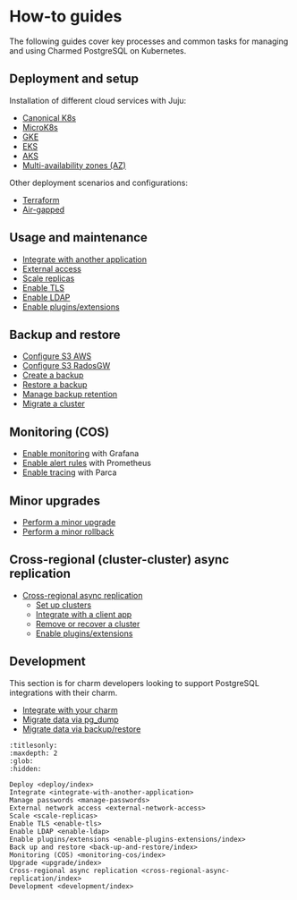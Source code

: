 # How-to guides

The following guides cover key processes and common tasks for managing and using Charmed PostgreSQL on Kubernetes.

## Deployment and setup

Installation of different cloud services with Juju:
* [Canonical K8s]
* [MicroK8s]
* [GKE]
* [EKS]
* [AKS]
* [Multi-availability zones (AZ)][Multi-AZ]

Other deployment scenarios and configurations:
* [Terraform]
* [Air-gapped]

## Usage and maintenance

* [Integrate with another application]
* [External access]
* [Scale replicas]
* [Enable TLS]
* [Enable LDAP]
* [Enable plugins/extensions]

## Backup and restore
* [Configure S3 AWS]
* [Configure S3 RadosGW]
* [Create a backup]
* [Restore a backup]
* [Manage backup retention]
* [Migrate a cluster]

## Monitoring (COS)

* [Enable monitoring] with Grafana
* [Enable alert rules] with Prometheus
* [Enable tracing] with Parca

## Minor upgrades
* [Perform a minor upgrade]
* [Perform a minor rollback]

## Cross-regional (cluster-cluster) async replication

* [Cross-regional async replication]
    * [Set up clusters]
    * [Integrate with a client app]
    * [Remove or recover a cluster]
    * [Enable plugins/extensions]

## Development

This section is for charm developers looking to support PostgreSQL integrations with their charm.

* [Integrate with your charm]
* [Migrate data via pg_dump]
* [Migrate data via backup/restore]

<!--Links-->

[Canonical K8s]: /how-to-guides/deploy/canonical-k8s
[MicroK8s]: /
[GKE]: /how-to-guides/deploy/gke
[EKS]: /how-to-guides/deploy/eks
[AKS]: /how-to-guides/deploy/aks
[Multi-AZ]: /how-to-guides/deploy/multi-az
[Terraform]: /how-to-guides/deploy/terraform
[Air-gapped]: /how-to-guides/deploy/air-gapped

[Integrate with another application]: /how-to-guides/integrate-with-another-application
[External access]: /how-to-guides/external-network-access
[Scale replicas]: /how-to-guides/scale-replicas
[Enable TLS]: /how-to-guides/enable-tls
[Enable LDAP]: /how-to-guides/enable-ldap
[Enable plugins/extensions]: /how-to-guides/enable-plugins-extensions

[Configure S3 AWS]: /how-to-guides/back-up-and-restore/configure-s3-aws
[Configure S3 RadosGW]: /how-to-guides/back-up-and-restore/configure-s3-radosgw
[Create a backup]: /how-to-guides/back-up-and-restore/create-a-backup
[Restore a backup]: /how-to-guides/back-up-and-restore/restore-a-backup
[Manage backup retention]: /how-to-guides/back-up-and-restore/manage-backup-retention
[Migrate a cluster]: /how-to-guides/back-up-and-restore/migrate-a-cluster

[Enable monitoring]: /how-to-guides/monitoring-cos/enable-monitoring
[Enable alert rules]: /how-to-guides/monitoring-cos/enable-alert-rules
[Enable tracing]: /how-to-guides/monitoring-cos/enable-tracing

[Perform a minor upgrade]: /how-to-guides/upgrade/perform-a-minor-upgrade
[Perform a minor rollback]: /how-to-guides/upgrade/perform-a-minor-rollback

[Cross-regional async replication]: /how-to-guides/cross-regional-async-replication/index
[Set up clusters]: /how-to-guides/cross-regional-async-replication/set-up-clusters
[Integrate with a client app]: /how-to-guides/cross-regional-async-replication/integrate-with-a-client-app
[Remove or recover a cluster]: /how-to-guides/cross-regional-async-replication/remove-or-recover-a-cluster

[Integrate with your charm]: /how-to-guides/development/integrate-with-your-charm
[Migrate data via pg_dump]: /how-to-guides/development/migrate-data-via-pg-dump
[Migrate data via backup/restore]: /how-to-guides/development/migrate-data-via-backup-restore


```{toctree}
:titlesonly:
:maxdepth: 2
:glob:
:hidden:

Deploy <deploy/index>
Integrate <integrate-with-another-application>
Manage passwords <manage-passwords>
External network access <external-network-access>
Scale <scale-replicas>
Enable TLS <enable-tls>
Enable LDAP <enable-ldap>
Enable plugins/extensions <enable-plugins-extensions/index>
Back up and restore <back-up-and-restore/index>
Monitoring (COS) <monitoring-cos/index>
Upgrade <upgrade/index>
Cross-regional async replication <cross-regional-async-replication/index>
Development <development/index>
